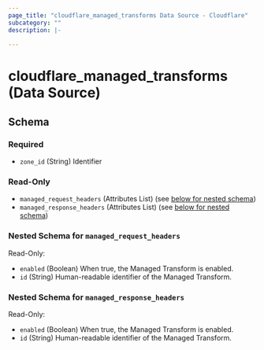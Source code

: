 ```yaml
---
page_title: "cloudflare_managed_transforms Data Source - Cloudflare"
subcategory: ""
description: |-
  
---
```


# cloudflare_managed_transforms (Data Source)




<!-- schema generated by tfplugindocs -->
## Schema

### Required

- `zone_id` (String) Identifier

### Read-Only

- `managed_request_headers` (Attributes List) (see [below for nested schema](#nestedatt--managed_request_headers))
- `managed_response_headers` (Attributes List) (see [below for nested schema](#nestedatt--managed_response_headers))

<a id="nestedatt--managed_request_headers"></a>
### Nested Schema for `managed_request_headers`

Read-Only:

- `enabled` (Boolean) When true, the Managed Transform is enabled.
- `id` (String) Human-readable identifier of the Managed Transform.


<a id="nestedatt--managed_response_headers"></a>
### Nested Schema for `managed_response_headers`

Read-Only:

- `enabled` (Boolean) When true, the Managed Transform is enabled.
- `id` (String) Human-readable identifier of the Managed Transform.


